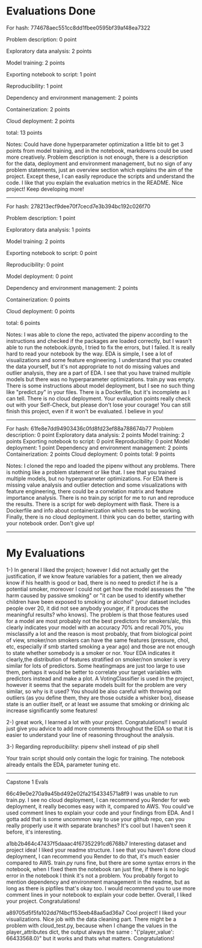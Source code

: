 # Evaluations Done

For hash: 774678aec551cc8dd1fbee0595bf39af48ea7322

Problem description: 0 point

Exploratory data analysis: 2 points

Model training: 2 points

Exporting notebook to script: 1 point

Reproducibility: 1 point

Dependency and environment management: 2 points

Containerization: 2 points

Cloud deployment: 2 points

total: 13 points

Notes: 
Could have done hyperparameter optimization a little bit to get 3 points from model training, and in the notebook, markdowns could be used more creatively. Problem description is not enough, there is a description for the data, deployment and environment management, but no sign of any problem statements, just an overview section which explains the aim of the project. Except these, I can easily reproduce the scripts and understand the code. I like that you explain the evaluation metrics in the README. Nice project! Keep developing more!

---------------------------------------------------

For hash: 278213ecf9dee70f7cecd7e3b394bc192c026f70

Problem description: 1 point

Exploratory data analysis: 1 points

Model training: 2 points

Exporting notebook to script: 0 point

Reproducibility: 0 point

Model deployment: 0 point

Dependency and environment management: 2 points

Containerization: 0 points

Cloud deployment: 0 points

total: 6 points

Notes: 
I was able to clone the repo, activated the pipenv according to the instructions and checked if the packages are loaded correctly, but I wasn't able to run the notebook.ipynb, I tried to fix the errors, but I failed. It is really hard to read your notebook by the way. EDA is simple, I see a lot of visualizations and some feature engineering. I understand that you created the data yourself, but it's not appropriate to not do missing values and outlier analysis, they are a part of EDA.  I see that you have trained multiple models but there was no hyperparameter optimizations. train.py was empty. There is some instructions about model deployment, but I see no such thing like "predict.py" in your files. There is a Dockerfile, but it's incomplete as I can tell. There is no cloud deployment. Your evaluation points really check out with your Self-Check, but please don't lose your courage! You can still finish this project, even if it won't be evaluated. I believe in you!

--------------------------------------------------

For hash: 61fe8e7dd94903436c0fd8fd23ef88a788674b77
Problem description: 0 point
Exploratory data analysis: 2 points
Model training: 2 points
Exporting notebook to script: 0 point
Reproducibility: 0 point
Model deployment: 1 point
Dependency and environment management: 2 points
Containerization: 2 points
Cloud deployment: 0 points
total: 9 points

Notes: 
I cloned the repo and loaded the pipenv without any problems. There is nothing like a problem statement or like that. I see that you trained multiple models, but no hyperparameter optimizations. For EDA there is missing value analysis and outlier detection and some visualizations with feature engineering, there could be a correlation matrix and feature importance analysis. There is no train.py script for me to run and reproduce the results. There is a script for web deployment with flask. There is a Dockerfile and info about containerization which seems to be working. Finally, there is no cloud deployment. I think you can do better, starting with your notebook order. Don't give up!

------------------------------------------------------------
# My Evaluations
1-)
In general I liked the project; however I did not actually get the justification, if we know feature variables for a patient, then we already know if his health is good or bad, there is no need to predict if he is a potential smoker, moreover I could not get how the model assesses the "the harm caused by passive smoking" or "it can be used to identify whether children have been exposed to smoking or alcohol" (your dataset includes people over 20, it did not see anybody younger, if it produces the meaningful results? who knows). The problem is that those features used for a model are most probably not the best predictors for smokers/alc, this clearly indicates your model with an accuracy 70% and recall 70%, you misclassify a lot and the reason is most probably, that from biological point of view, smoker/non smokers can have the same features (pressure, chol, etc, especially if smb started smoking a year ago) and those are not enough to state whether somebody is a smoker or nor. Your EDA indicates it clearly,the distribution of features stratified on smoker/non smoker is very similar for lots of predictors. Some heatingmaps are just too large to use them, perhaps it would be better to correlate your target variables with predictors instead and make a plot. A VotingClassifier is used in the project, however it seems that the separate models built for the problem are very similar, so why is it used? You should be also careful with throwing out outliers (as you define them, they are those outside a whisker box), disease state is an outlier itself, or at least we assume that smoking or drinking alc increase significantly some features!


2-)
great work, I learned a lot with your project. Congratulations!! I would just give you advice to add more comments throughout the EDA so that it is easier to understand your line of reasoning throughout the analysis.


3-)
Regarding reproducibility:
pipenv shell instead of pip shell

Your train script should only contain the logic for training. The notebook already entails the EDA, parameter tuning etc.

-----------------------------------------------
Capstone 1 Evals

66c49e0e270a9a45bd492e02fa2154334571a8f9
I was unable to run train.py. I see no cloud deployment, I can recommend you Render for web deployment, it really becomes easy with it, compared to AWS. You could've used comment lines to explain your code and your findings from EDA. And I gotta add that is some uncommon way to use your github repo, can you really properly use it with separate branches? It's cool but I haven't seen it before, it's interesting.

a1bb2b464c47437f5daaac4f67352291cd6768b7
Interesting dataset and project idea! I liked your readme structure. I see that you haven't done cloud deployment, I can recommend you Render to do that, it's much easier compared to AWS. train.py runs fine, but there are some syntax errors in the notebook, when I fixed them the notebook ran just fine, if there is no logic error in the notebook I think it's not a problem. You probably forgot to mention dependency and environment management in the readme, but as long as there is pipfiles that's okay too. I would recommend you to use more comment lines in your notebook to explain your code better. Overall, I liked your project. Congratulations!

a89705d5f5fa102dd7f4bcf153eeb48aa5ad36a7
Cool project! I liked your visualizations. Nice job with the data cleaning part. There might be a problem with cloud_test.py, because when I change the values in the player_attributes dict, the output always the same : "{'player_value': 66433568.0}" but it works and thats what matters. Congratulations!